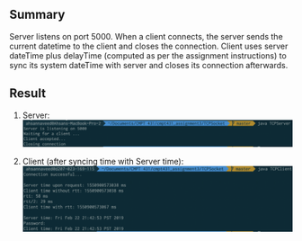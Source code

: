 ## Summary

Server listens on port 5000. When a client connects, the server sends the current datetime to the client and closes the connection. Client uses server dateTime plus delayTime (computed as per the assignment instructions) to sync its system dateTime with server and closes its connection afterwards.

## Result

1. Server:
   ![Server](tcpsocket_server.png)

2. Client (after syncing time with Server time):
   ![Client](tcpsocket_client.png)
